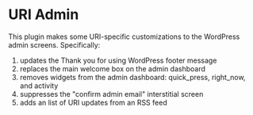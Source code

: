 # URI Admin

This plugin makes some URI-specific customizations to the WordPress admin screens.  Specifically:

1. updates the Thank you for using WordPress footer message
1. replaces the main welcome box on the admin dashboard
1. removes widgets from the admin dashboard: quick_press, right_now, and activity
1. suppresses the "confirm admin email" interstitial screen
1. adds an list of URI updates from an RSS feed
